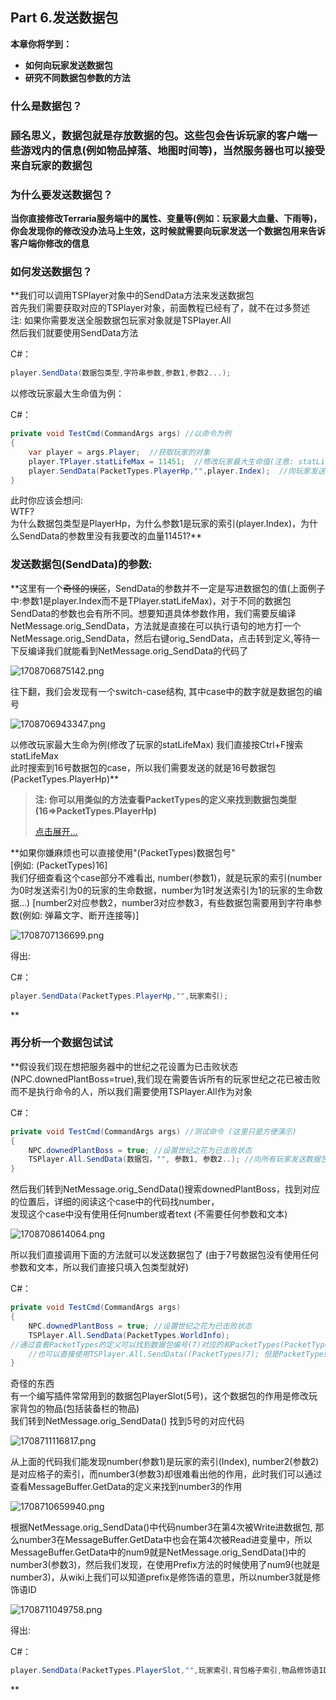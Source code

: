 ## **Part 6.发送数据包**​

**本章你将学到：**  

- ****如何向玩家发送数据包****
- ****研究不同数据包参数的方法****

### **什么是数据包？**​

### **顾名思义，数据包就是存放数据的包。这些包会告诉玩家的客户端一些游戏内的信息\(例如物品掉落、地图时间等\)，当然服务器也可以接受来自玩家的数据包**​

### **为什么要发送数据包？**​

**当你直接修改Terraria服务端中的属性、变量等\(例如：玩家最大血量、下雨等\)，你会发现你的修改没办法马上生效，这时候就需要向玩家发送一个数据包用来告诉客户端你修改的信息**  

### **如何发送数据包？**​

**我们可以调用TSPlayer对象中的SendData方法来发送数据包  
首先我们需要获取对应的TSPlayer对象，前面教程已经有了，就不在过多赘述  
注: 如果你需要发送全服数据包玩家对象就是TSPlayer.All  
然后我们就要使用SendData方法  

C#：

```csharp
player.SendData(数据包类型,字符串参数,参数1,参数2...);
```

以修改玩家最大生命值为例：  

C#：

```csharp
private void TestCmd(CommandArgs args) //以命令为例
{
    var player = args.Player;  //获取玩家的对象
    player.TPlayer.statLifeMax = 11451;  //修改玩家最大生命值(注意: statLifeMax2是加上药水饰品等的最大生命值)
    player.SendData(PacketTypes.PlayerHp,"",player.Index);  //向玩家发送数据包更新
}
```

此时你应该会想问:  
WTF\?  
为什么数据包类型是PlayerHp，为什么参数1是玩家的索引\(player.Index\)，为什么SendData的参数里没有我要改的血量11451\?**  

### **发送数据包\(SendData\)的参数:**​

**这里有一个~~奇怪的误区~~，SendData的参数并不一定是写进数据包的值\(上面例子中:参数1是player.Index而不是TPlayer.statLifeMax\)，对于不同的数据包SendData的参数也会有所不同。想要知道具体参数作用，我们需要反编译NetMessage.orig\_SendData，方法就是直接在可以执行语句的地方打一个NetMessage.orig\_SendData，然后右键orig\_SendData，点击转到定义,等待一下反编译我们就能看到NetMessage.orig\_SendData的代码了  

![1708706875142.png](https://attachment.bbstr.net/forum/2024/02/6704_13e87dfe295685f2e0fe714dd4892f00.png "1708706875142.png")

  
往下翻，我们会发现有一个switch-case结构, 其中case中的数字就是数据包的编号  

![1708706943347.png](https://attachment.bbstr.net/forum/2024/02/6705_8a74344310bc4e2b6ef78c234bd8a1ad.png "1708706943347.png")

  
以修改玩家最大生命为例\(修改了玩家的statLifeMax\) 我们直接按Ctrl+F搜索statLifeMax  
此时搜索到16号数据包的case，所以我们需要发送的就是16号数据包\(PacketTypes.PlayerHp\)**  

> **注: 你可以用类似的方法查看PacketTypes的定义来找到数据包类型\(16=>PacketTypes.PlayerHp\)**
> 
> [点击展开...](null)

**如果你嫌麻烦也可以直接使用"\(PacketTypes\)数据包号"  
\[例如: \(PacketTypes\)16\]  
我们仔细查看这个case部分不难看出, number\(参数1\)，就是玩家的索引\(number为0时发送索引为0的玩家的生命数据，number为1时发送索引为1的玩家的生命数据...\) \[number2对应参数2，number3对应参数3，有些数据包需要用到字符串参数\(例如: 弹幕文字、断开连接等\)\]  

![1708707136699.png](https://attachment.bbstr.net/forum/2024/02/6706_00f88e9647b456ad27b90176db8ac9cf.png "1708707136699.png")

  
得出:  

C#：

```csharp
player.SendData(PacketTypes.PlayerHp,"",玩家索引);
```





**

### **再分析一个数据包试试**​

**假设我们现在想把服务器中的世纪之花设置为已击败状态\(NPC.downedPlantBoss=true\),我们现在需要告诉所有的玩家世纪之花已被击败而不是执行命令的人，所以我们需要使用TSPlayer.All作为对象  

C#：

```csharp
private void TestCmd(CommandArgs args) //测试命令 (这里只是方便演示)
{
    NPC.downedPlantBoss = true; //设置世纪之花为已击败状态
    TSPlayer.All.SendData(数据包，"", 参数1, 参数2..); //向所有玩家发送数据包
}
```

然后我们转到NetMessage.orig\_SendData\(\)搜索downedPlantBoss，找到对应的位置后，详细的阅读这个case中的代码找number，  
发现这个case中没有使用任何number或者text \(不需要任何参数和文本\)  

![1708708614064.png](https://attachment.bbstr.net/forum/2024/02/6707_54f5e9df17626e6b9ba95cdb727592b4.png "1708708614064.png")

  
所以我们直接调用下面的方法就可以发送数据包了 \(由于7号数据包没有使用任何参数和文本，所以我们直接只填入包类型就好\)  

C#：

```csharp
private void TestCmd(CommandArgs args)
{
    NPC.downedPlantBoss = true; //设置世纪之花为已击败状态
    TSPlayer.All.SendData(PacketTypes.WorldInfo);
//通过查看PacketTypes的定义可以找到数据包编号(7)对应的和PacketTypes(PacketTypes.WorldInfo)
    //也可以直接使用TSPlayer.All.SendData((PacketTypes)7); 但是PacketTypes.WorldInfo的代码可读性更高
}
```

奇怪的东西  
有一个编写插件常常用到的数据包PlayerSlot\(5号\)，这个数据包的作用是修改玩家背包的物品\(包括装备栏的物品\)  
我们转到NetMessage.orig\_SendData\(\) 找到5号的对应代码  

![1708711116817.png](https://attachment.bbstr.net/forum/2024/02/6713_4ddb086dc4ca67f8a0cca17bc2fe0a8f.png "1708711116817.png")

  
从上面的代码我们能发现number\(参数1\)是玩家的索引\(Index\), number2\(参数2\)是对应格子的索引，而number3\(参数3\)却很难看出他的作用，此时我们可以通过查看MessageBuffer.GetData的定义来找到number3的作用  

![1708710659940.png](https://attachment.bbstr.net/forum/2024/02/6710_9dd9e4830193dd592685ab2361c18066.png "1708710659940.png")

  
根据NetMessage.orig\_SendData\(\)中代码number3在第4次被Write进数据包, 那么number3在MessageBuffer.GetData中也会在第4次被Read进变量中，所以MessageBuffer.GetData中的num9就是NetMessage.orig\_SendData\(\)中的number3\(参数3\)，然后我们发现，在使用Prefix方法的时候使用了num9\(也就是number3\)，从wiki上我们可以知道prefix是修饰语的意思，所以number3就是修饰语ID  

![1708711049758.png](https://attachment.bbstr.net/forum/2024/02/6712_fffd7a50d2fd412367e555a28f4fdbde.png "1708711049758.png")

  
得出:  

C#：

```csharp
player.SendData(PacketTypes.PlayerSlot,"",玩家索引,背包格子索引,物品修饰语ID);
```





**